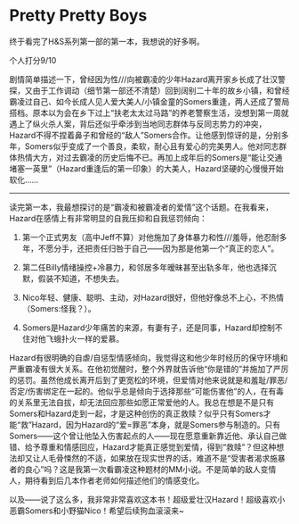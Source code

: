 # Pretty Pretty Boys

终于看完了H&S系列第一部的第一本，我想说的好多啊。

个人打分9/10



剧情简单描述一下，曾经因为性//\/向被霸凌的少年Hazard离开家乡长成了壮汉警探，又由于工作调动（细节第一部还不清楚）回到阔别二十年的故乡小镇，和曾经霸凌过自己、如今长成人见人爱大美人/小镇金童的Somers重逢，两人还成了警局搭档。原本以为会在乡下过上“扶老太太过马路”的养老警察生活，没想到第一周就遇上了纵火杀人案，背后还似乎牵涉到当地同志群体与反同志势力的冲突，Hazard不得不捏着鼻子和曾经的“敌人”Somers合作。让他感到惊讶的是，分别多年，Somers似乎变成了一个善良，柔软，耐心且有爱心的完美男人。他对同志群体热情大方，对过去霸凌的历史后悔不已。再加上成年后的Somers是“能让交通堵塞一英里”（Hazard重逢后的第一印象）的大美人，Hazard坚硬的心慢慢开始软化……

*****



读完第一本，我最想探讨的是“霸凌和被霸凌者的爱情”这个话题。在我看来，Hazard在感情上有非常明显的自我压抑和自我惩罚倾向：

1. 第一个正式男友（高中Jeff不算）对他施加了身体暴力和性//\/羞辱，他忍耐多年，不愿分手，还把责任归咎于自己——因为那是他第一个“真正的恋人”。

2. 第二任Billy情绪操控+冷暴力，和邻居多年暧昧甚至出轨多年，他也选择沉默，假装不知道，不想失去。

3. Nico年轻、健康、聪明、主动，对Hazard很好，但他好像总不上心，不热情（Somers:怪我？）。

4. Somers是Hazard少年痛苦的来源，有妻有子，还是同事，Hazard却控制不住对他飞蛾扑火一样的爱慕。

Hazard有很明确的自虐/自惩型情感倾向，我觉得这和他少年时经历的保守环境和严重霸凌有很大关系。在他初觉醒时，整个外界就告诉他“你是错的”并施加了严厉的惩罚。虽然他成长离开后到了更宽松的环境，但爱情对他来说就是和羞耻/罪恶/否定/伤害绑定在一起的。他似乎总是倾向于选择那些“可能伤害他”的人，在有毒的关系里无法自拔，却无法回应那些如愿正常爱他的人。我总在想是不是只有Somers和Hazard走到一起，才是这种创伤的真正救赎？似乎只有Somers才能“救”Hazard，因为Hazard的“爱=罪恶”本身，就是Somers参与制造的。只有Somers——这个曾让他坠入伤害起点的人——现在愿意重新靠近他、承认自己做错、给予尊重和情感回应，Hazard才能真正感觉到爱情，得到“救赎”？但这种想法却又让人毛骨悚然的不适，如果放在现实世界的话，难道不是“受害者渴求施暴者的良心”吗？这是我第一次看霸凌这种题材的MM小说。不是简单的敌人变情人，期待看到后几本作者老师如何描述他们的情感变化。

以及——说了这么多，我非常非常喜欢这本书！超级爱壮汉Hazard！超级喜欢小恶霸Somers和小野猫Nico！希望后续狗血滚滚来~